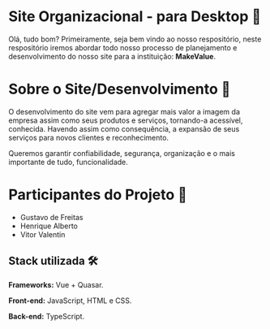 # Site Organizacional - para Desktop 👋

Olá, tudo bom? Primeiramente, seja bem vindo ao nosso respositório, neste respositório iremos abordar todo nosso processo de planejamento e desenvolvimento do nosso site para a instituição: **MakeValue**.

# Sobre o Site/Desenvolvimento 👾

O desenvolvimento do site vem para agregar mais valor a imagem da empresa assim como seus produtos e serviços, tornando-a acessível, conhecida. Havendo assim como consequência, a expansão de seus serviços para novos clientes e reconhecimento.

Queremos garantir confiabilidade, segurança, organização e o mais importante de tudo, funcionalidade.

# Participantes do Projeto 👥
- Gustavo de Freitas
- Henrique Alberto
- Vitor Valentin

## Stack utilizada 🛠

**Frameworks:** Vue + Quasar.

**Front-end:** JavaScript, HTML e CSS.

**Back-end:** TypeScript.
